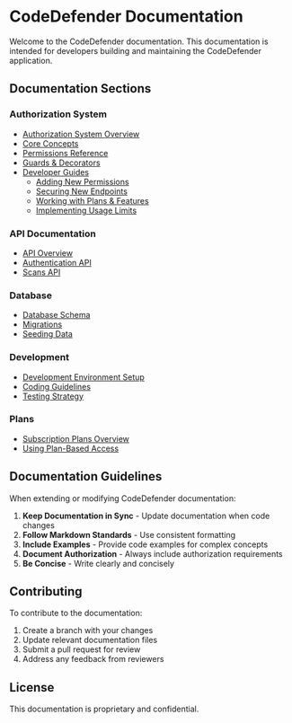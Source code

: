 # CodeDefender Documentation

Welcome to the CodeDefender documentation. This documentation is intended for developers building and maintaining the CodeDefender application.

## Documentation Sections

### Authorization System

- [Authorization System Overview](./authorization/README.md)
- [Core Concepts](./authorization/core-concepts.md)
- [Permissions Reference](./authorization/permissions.md)
- [Guards & Decorators](./authorization/guards-decorators.md)
- [Developer Guides](./authorization/guides/)
  - [Adding New Permissions](./authorization/guides/adding-permissions.md)
  - [Securing New Endpoints](./authorization/guides/securing-endpoints.md)
  - [Working with Plans & Features](./authorization/guides/working-with-plans.md)
  - [Implementing Usage Limits](./authorization/guides/implementing-limits.md)

### API Documentation

- [API Overview](./api/README.md)
- [Authentication API](./api/authentication.md)
- [Scans API](./api/scans.md)

### Database

- [Database Schema](./database/schema.md)
- [Migrations](./database/migrations.md)
- [Seeding Data](./database/seeding.md)

### Development

- [Development Environment Setup](./development/setup.md)
- [Coding Guidelines](./development/coding-guidelines.md)
- [Testing Strategy](./development/testing.md)

### Plans

- [Subscription Plans Overview](./plans/README.md)
- [Using Plan-Based Access](./plans/using-plan-based-access.md)

## Documentation Guidelines

When extending or modifying CodeDefender documentation:

1. **Keep Documentation in Sync** - Update documentation when code changes
2. **Follow Markdown Standards** - Use consistent formatting
3. **Include Examples** - Provide code examples for complex concepts
4. **Document Authorization** - Always include authorization requirements
5. **Be Concise** - Write clearly and concisely

## Contributing

To contribute to the documentation:

1. Create a branch with your changes
2. Update relevant documentation files
3. Submit a pull request for review
4. Address any feedback from reviewers

## License

This documentation is proprietary and confidential.
